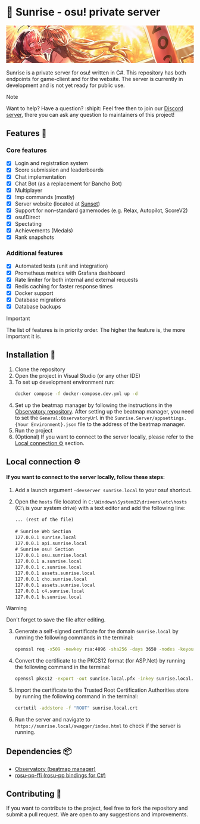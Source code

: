 # 🌅 Sunrise - osu! private server

<p align="center">
  <img src="./readme.jpg" alt="Artwork made by torekka. We don't own the rights to this image.">
</p>

Sunrise is a private server for osu! written in C#. This repository has both endpoints for game-client and for the
website. The server is currently in development and is not yet ready for public use.

> [!NOTE]
> Want to help? Have a question? :shipit: Feel free then to join our [Discord server](https://discord.gg/BjV7c9VRfn), there you can ask any question to maintainers of this project!

## Features 🌟

### Core features

- [x] Login and registration system
- [x] Score submission and leaderboards
- [x] Chat implementation
- [x] Chat Bot (as a replacement for Bancho Bot)
- [x] Multiplayer
- [x] !mp commands (mostly)
- [x] Server website (located at [Sunset](https://github.com/SunriseCommunity/Sunset))
- [x] Support for non-standard gamemodes (e.g. Relax, Autopilot, ScoreV2)
- [x] osu!Direct
- [x] Spectating
- [x] Achievements (Medals)
- [x] Rank snapshots

### Additional features

- [x] Automated tests (unit and integration)
- [x] Prometheus metrics with Grafana dashboard
- [x] Rate limiter for both internal and external requests
- [x] Redis caching for faster response times
- [x] Docker support
- [x] Database migrations
- [x] Database backups

> [!IMPORTANT]
> The list of features is in priority order. The higher the feature is, the more important it is.

## Installation 📩

1. Clone the repository
2. Open the project in Visual Studio (or any other IDE)
3. To set up development environment run:
   ```bash
   docker compose -f docker-compose.dev.yml up -d
   ```
4. Set up the beatmap manager by following the instructions in
   the [Observatory repository](https://github.com/SunriseCommunity/Observatory). After setting up the beatmap manager,
   you need to set the `General:ObservatoryUrl` in the `Sunrise.Server/appsettings.{Your Environment}.json` file to the address of the beatmap manager.
5. Run the project
6. (Optional) If you want to connect to the server locally, please refer to
   the [Local connection ⚙️](##local-connection)
   section.

## Local connection ⚙️

#### If you want to connect to the server locally, follow these steps:

1. Add a launch argument `-devserver sunrise.local` to your osu! shortcut.
2. Open the `hosts` file located in `C:\Windows\System32\drivers\etc\hosts` (C:\ is your system drive) with a text
   editor and add the following line:

   ```hosts
   ... (rest of the file)

   # Sunrise Web Section
   127.0.0.1 sunrise.local
   127.0.0.1 api.sunrise.local
   # Sunrise osu! Section
   127.0.0.1 osu.sunrise.local
   127.0.0.1 a.sunrise.local
   127.0.0.1 c.sunrise.local
   127.0.0.1 assets.sunrise.local
   127.0.0.1 cho.sunrise.local
   127.0.0.1 assets.sunrise.local
   127.0.0.1 c4.sunrise.local
   127.0.0.1 b.sunrise.local
   ```

> [!WARNING]
> Don't forget to save the file after editing.

3. Generate a self-signed certificate for the domain `sunrise.local` by running the following commands in the terminal:

   ```bash
   openssl req -x509 -newkey rsa:4096 -sha256 -days 3650 -nodes -keyout sunrise.local.key -out sunrise.local.crt -subj "/CN=sunrise.local" -addext "subjectAltName=DNS:sunrise.local,DNS:*.sunrise.local,IP:10.0.0.1"
   ```

4. Convert the certificate to the PKCS12 format (for ASP.Net) by running the following command in the terminal:

   ```bash
   openssl pkcs12 -export -out sunrise.local.pfx -inkey sunrise.local.key -in sunrise.local.crt -password pass:password
   ```

5. Import the certificate to the Trusted Root Certification Authorities store by running the following command in the
   terminal:

   ```bash
   certutil -addstore -f "ROOT" sunrise.local.crt
   ```

6. Run the server and navigate to `https://sunrise.local/swagger/index.html` to check if the server is running.

## Dependencies 📦

- [Observatory (beatmap manager)](https://github.com/SunriseCommunity/Observatory)
- [rosu-pp-ffi (rosu-pp bindings for C#)](https://github.com/fantasyzhjk/rosu-pp-ffi)

## Contributing 💖

If you want to contribute to the project, feel free to fork the repository and submit a pull request. We are open to any
suggestions and improvements.

